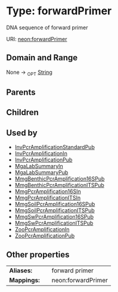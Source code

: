 
# Type: forwardPrimer


DNA sequence of forward primer

URI: [neon:forwardPrimer](https://data.neonscience.org/forwardPrimer)


## Domain and Range

None ->  <sub>OPT</sub> [String](types/String.md)

## Parents


## Children


## Used by

 * [InvPcrAmplificationStandardPub](InvPcrAmplificationStandardPub.md)
 * [InvPcrAmplificationIn](InvPcrAmplificationIn.md)
 * [InvPcrAmplificationPub](InvPcrAmplificationPub.md)
 * [MgaLabSummaryIn](MgaLabSummaryIn.md)
 * [MgaLabSummaryPub](MgaLabSummaryPub.md)
 * [MmgBenthicPcrAmplification16SPub](MmgBenthicPcrAmplification16SPub.md)
 * [MmgBenthicPcrAmplificationITSPub](MmgBenthicPcrAmplificationITSPub.md)
 * [MmgPcrAmplification16SIn](MmgPcrAmplification16SIn.md)
 * [MmgPcrAmplificationITSIn](MmgPcrAmplificationITSIn.md)
 * [MmgSoilPcrAmplification16SPub](MmgSoilPcrAmplification16SPub.md)
 * [MmgSoilPcrAmplificationITSPub](MmgSoilPcrAmplificationITSPub.md)
 * [MmgSwPcrAmplification16SPub](MmgSwPcrAmplification16SPub.md)
 * [MmgSwPcrAmplificationITSPub](MmgSwPcrAmplificationITSPub.md)
 * [ZooPcrAmplificationIn](ZooPcrAmplificationIn.md)
 * [ZooPcrAmplificationPub](ZooPcrAmplificationPub.md)

## Other properties

|  |  |  |
| --- | --- | --- |
| **Aliases:** | | forward primer |
| **Mappings:** | | neon:forwardPrimer |

